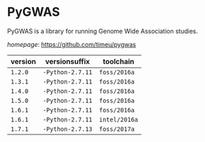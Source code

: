 # PyGWAS

PyGWAS is a library for running Genome Wide Association studies.

*homepage*: <https://github.com/timeu/pygwas>

version | versionsuffix | toolchain
--------|---------------|----------
``1.2.0`` | ``-Python-2.7.11`` | ``foss/2016a``
``1.3.1`` | ``-Python-2.7.11`` | ``foss/2016a``
``1.4.0`` | ``-Python-2.7.11`` | ``foss/2016a``
``1.5.0`` | ``-Python-2.7.11`` | ``foss/2016a``
``1.6.1`` | ``-Python-2.7.11`` | ``foss/2016a``
``1.6.1`` | ``-Python-2.7.11`` | ``intel/2016a``
``1.7.1`` | ``-Python-2.7.13`` | ``foss/2017a``
